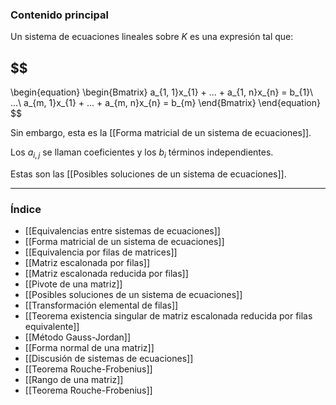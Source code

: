 ### Contenido principal

Un sistema de ecuaciones lineales sobre $K$ es una expresión tal que:
## $$
\begin{equation}
	\begin{Bmatrix}
		a_{1, 1}x_{1} + ... + a_{1, n}x_{n} = b_{1}\\
		...\\
		a_{m, 1}x_{1} + ... + a_{m, n}x_{n} = b_{m}
	\end{Bmatrix}
\end{equation}
$$

Sin embargo, esta es la [[Forma matricial de un sistema de ecuaciones]].

Los $a_{i, j}$ se llaman coeficientes y los $b_{i}$ términos independientes.

Estas son las [[Posibles soluciones de un sistema de ecuaciones]].

--- 
### Índice
- [[Equivalencias entre sistemas de ecuaciones]]
- [[Forma matricial de un sistema de ecuaciones]]
- [[Equivalencia por filas de matrices]]
- [[Matriz escalonada por filas]]
- [[Matriz escalonada reducida por filas]]
- [[Pivote de una matriz]]
- [[Posibles soluciones de un sistema de ecuaciones]]
- [[Transformación elemental de filas]]
- [[Teorema existencia singular de matriz escalonada reducida por filas equivalente]]
- [[Método Gauss-Jordan]]
- [[Forma normal de una matriz]]
- [[Discusión de sistemas de ecuaciones]]
- [[Teorema Rouche-Frobenius]]
- [[Rango de una matriz]]
- [[Teorema Rouche-Frobenius]]